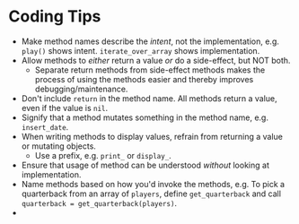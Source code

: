 # Coding Tips 

- Make method names describe the _intent_, not the implementation, e.g. `play()` shows intent. `iterate_over_array` shows implementation. 
- Allow methods to _either_ return a value _or_ do a side-effect, but NOT both. 
  - Separate return methods from side-effect methods makes the process of using the methods easier and thereby improves debugging/maintenance. 
- Don't include `return` in the method name. All methods return a value, even if the value is `nil`. 
- Signify that a method mutates something in the method name, e.g. `insert_date`. 
- When writing methods to display values, refrain from returning a value or mutating objects. 
  - Use a prefix, e.g. `print_` or `display_`. 
- Ensure that usage of method can be understood _without_ looking at implementation. 
- Name methods based on how you'd invoke the methods, e.g. To pick a quarterback from an array of `players`, define `get_quarterback` and call `quarterback = get_quarterback(players)`. 
-  